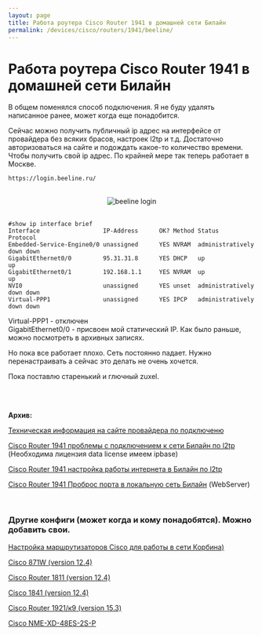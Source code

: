 ```yaml
---
layout: page
title: Работа роутера Cisco Router 1941 в домашней сети Билайн
permalink: /devices/cisco/routers/1941/beeline/
---
```



# Работа роутера Cisco Router 1941 в домашней сети Билайн

В общем поменялся способ подключения. Я не буду удалять написанное ранее, может когда еще понадобится.

Сейчас можно получить публичный ip адрес на интерфейсе от провайдера без всяких брасов, настроек l2tp и т.д. Достаточно авторизоваться на сайте и подождать какое-то количество времени. Чтобы получить свой ip адрес. По крайней мере так теперь работает в Москве.

    https://login.beeline.ru/

<br/>

<div align="center">
    <img src="//files.sysadm.ru/img/devices/cisco/routers/1941/beeline/login_beeline.png" border="0" alt="beeline login">
</div>    

<br/>




    #show ip interface brief
    Interface                  IP-Address      OK? Method Status                Protocol
    Embedded-Service-Engine0/0 unassigned      YES NVRAM  administratively down down    
    GigabitEthernet0/0         95.31.31.8      YES DHCP   up                    up      
    GigabitEthernet0/1         192.168.1.1     YES NVRAM  up                    up      
    NVI0                       unassigned      YES unset  administratively down down    
    Virtual-PPP1               unassigned      YES IPCP   administratively down down    


Virtual-PPP1 - отключен  
GigabitEthernet0/0 - присвоен мой статический IP. Как было раньше, можно посмотреть в архивных записях.

Но пока все работает плохо. Сеть постоянно падает. Нужно перенастраивать а сейчас это делать не очень хочется.

Пока поставлю старенький и глючный zuxel.


<br/>
<br/>


**Архив:**


<a href="/devices/cisco/routers/1941/info/">Техническая информация на сайте провайдера по подключеню</a>  

<a href="/devices/cisco/routers/1941/beeline-l2tp-first-problem/">Cisco Router 1941 проблемы с подключением к сети Билайн по l2tp</a> (Необходима лицензия data license имеем ipbase)

<a href="/devices/cisco/routers/1941/beeline-l2tp/">Cisco Router 1941 настройка работы интернета в Билайн по l2tp</a>

<a href="/devices/cisco/routers/1941/beeline-port-forwarding/">Cisco Router 1941 Проброс порта в локальную сеть Билайн</a> (WebServer)


<br/>

### Другие конфиги (может когда и кому понадобятся). Можно добавить свои.


<a href="/devices/cisco/routers/1941/beeline-general/">Настройка маршрутизаторов Cisco для работы в сети Корбина)</a>


<a href="https://gist.github.com/sysadm-ru/034b841e24a0412c70ba">Cisco 871W (version 12.4)</a>


<a href="https://gist.github.com/sysadm-ru/218432aa3bc80161637d">Cisco Router 1811 (version 12.4)</a>


<a href="https://gist.github.com/sysadm-ru/ced2e08bfac0ef55aa96"> Cisco 1841 (version 12.4)</a>

<a href="https://gist.github.com/sysadm-ru/0c9889febf255569dc21">Cisco Router 1921/к9 (version 15.3)</a>

<a href="https://gist.github.com/sysadm-ru/cbdef23bdf6b0b3249b93ca524b67a86#file-cisco-nme-xd-48es-2s-p">Cisco NME-XD-48ES-2S-P</a>
